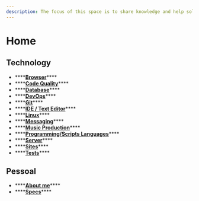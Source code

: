 ```yaml
---
description: The focus of this space is to share knowledge and help solve problems.
---
```


# Home

## Technology

* \*\*\*\*[**Browser**](technology/browser/)\*\*\*\*
* \*\*\*\*[**Code Quality**](technology/code-quality.md)\*\*\*\*
* \*\*\*\*[**Database**](technology/database/)\*\*\*\*
* \*\*\*\*[**DevOps**](technology/dev-ops/)\*\*\*\*
* \*\*\*\*[**Git**](technology/git/)\*\*\*\*
* \*\*\*\*[**IDE / Text Editor**](technology/ide_text-editor/)\*\*\*\*
* \*\*\*\*[**Linux**](technology/linux/)\*\*\*\*
* \*\*\*\*[**Messaging**](technology/messaging/)\*\*\*\*
* \*\*\*\*[**Music Production**](technology/music-production.md)\*\*\*\*
* \*\*\*\*[**Programming/Scripts Languages**](technology/programming-or-scripts-languages/)\*\*\*\*
* \*\*\*\*[**Server**](technology/server/)\*\*\*\*
* \*\*\*\*[**Sites**](technology/sites.md)\*\*\*\*
* \*\*\*\*[**Tests**](technology/tests/)\*\*\*\*

## Pessoal

* \*\*\*\*[**About me**](pessoal/about-me.md)\*\*\*\*
* \*\*\*\*[**Specs**](pessoal/specs.md)\*\*\*\*

